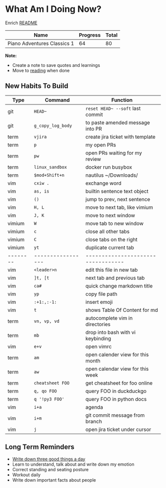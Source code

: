 # What Am I Doing Now?

Enrich [README](./readmereadme.md)

| Name                        | Progress | Total |
| --------------------------- | -------- | ----- |
| Piano Adventures Classics 1 | 64       | 80    |

**Note:**

- Create a note to save quotes and learnings
- Move to [reading](./reading.md) when done

## New Habits To Build

| Type     | Command           | Function                           |
| -------- | ----------------- | ---------------------------------- |
| git      | `HEAD~`           | `reset HEAD~ --soft` last commit   |
| git      | `g_copy_log_body` | to paste amended message into PR   |
| term     | `vjira`           | create jira ticket with template   |
| term     | `p`               | my open PRs                        |
| term     | `pw`              | open PRs waiting for my review     |
| term     | `linux_sandbox`   | docker run busybox                 |
| term     | `$mod+Shift+n`    | nautilus ~/Downloads/              |
| vim      | `cxiw .`          | exchange word                      |
| vim      | `as, is`          | builtin sentence text object       |
| vim      | `()`              | jump to prev, next sentence        |
| vim      | `H, L`            | move to next tab, like vimium      |
| vim      | `J, K`            | move to next window                |
| vimium   | `W`               | move tab to new window             |
| vimium   | `c`               | close all other tabs               |
| vimium   | `C`               | close tabs on the right            |
| vimium   | `yt`              | duplicate  current tab             |
| -------- | ----------------- | ---------------------------------- |
| vim      | `<leader>n`       | edit this file in new tab          |
| vim      | `]t, [t`          | next tab and previous tab          |
| vim      | `ca#`             | quick change markdown title        |
| vim      | `yp`              | copy file path                     |
| vim      | `:+1:,:-1:`       | insert emoji                       |
| vim      | `t`               | shows Table Of Content for md      |
| term     | `vn, vp, vd`      | autocomplete vim in directories    |
| term     | `mb`              | drop into bash with vi keybinding  |
| vim      | `e+v`             | open vimrc                         |
| term     | `am`              | open calender view for this month  |
| term     | `aw`              | open calendar view for this week   |
| term     | `cheatsheet FOO`  | get cheatsheet for foo online      |
| term     | `q, qo FOO`       | query FOO in duckduckgo            |
| term     | `q '!py3 FOO'`    | query FOO in python docs           |
| vim      | `i+a`             | agenda                             |
| vim      | `i+m`             | git commit message from branch     |
| vim      | `j`               | open jira ticket under cursor      |

## Long Term Reminders

- [Write down three good things a day](https://ggia.berkeley.edu/practice/three-good-things)
- Learn to understand, talk about and write down my emotion
- Correct standing and seating posture
- Workout daily
- Write down important facts about people
